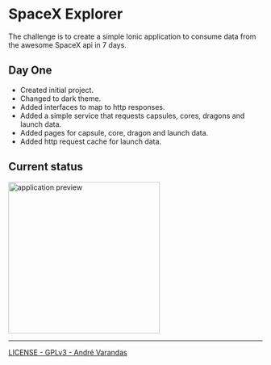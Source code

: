 # SpaceX Explorer

The challenge is to create a simple Ionic application to consume data from the awesome SpaceX api in 7 days.

## Day One

- Created initial project.
- Changed to dark theme.
- Added interfaces to map to http responses.
- Added a simple service that requests capsules, cores, dragons and launch data.
- Added pages for capsule, core, dragon and launch data.
- Added http request cache for launch data.

## Current status

<img src="extra/explorer-demo.gif" width="300" alt="application preview" />

---

[LICENSE - GPLv3 - André Varandas](LICENSE)
